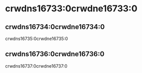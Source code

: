 # crwdns16733:0crwdne16733:0

## crwdns16734:0crwdne16734:0

crwdns16735:0crwdne16735:0

## crwdns16736:0crwdne16736:0

crwdns16737:0crwdne16737:0